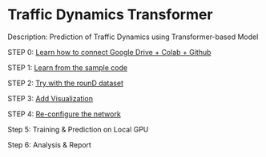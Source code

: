 # Traffic Dynamics Transformer
Description: Prediction of Traffic Dynamics using Transformer-based Model

STEP 0: [Learn how to connect Google Drive + Colab + Github](https://towardsdatascience.com/google-drive-google-colab-github-dont-just-read-do-it-5554d5824228)

STEP 1: [Learn from the sample code](https://github.com/enthusiasai/traffic_dynamics_transformer/tree/sample)

STEP 2: [Try with the rounD dataset](https://github.com/enthusiasai/traffic_dynamics_transformer/tree/andreas_round)

STEP 3: [Add Visualization](https://github.com/enthusiasai/traffic_dynamics_transformer/tree/andreas_visualization)

STEP 4: [Re-configure the network](https://github.com/enthusiasai/traffic_dynamics_transformer/tree/andreas_reconfig)

Step 5: Training & Prediction on Local GPU

Step 6: Analysis & Report
